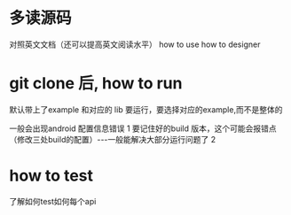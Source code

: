 # 多读源码
对照英文文档（还可以提高英文阅读水平）
how to use
how to designer


# git clone 后, how to run
默认带上了example 和对应的 lib
要运行，要选择对应的example,而不是整体的


一般会出现android 配置信息错误
1 要记住好的build 版本，这个可能会报错点（修改三处build的配置）---一般能解决大部分运行问题了
2

# how to test
了解如何test如何每个api





